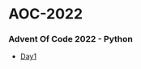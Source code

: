 <h1>AOC-2022</h1>
<h3>Advent Of Code 2022  -  Python</h3>

<ul>
    <li><a href="Day1/">Day1</a></li>
</ul>